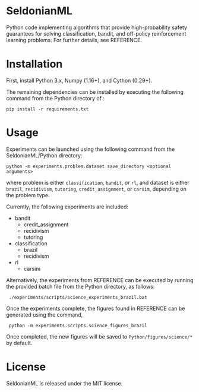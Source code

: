 # SeldonianML

Python code implementing algorithms that provide high-probability safety guarantees for solving classification, bandit, and off-policy reinforcement learning problems.
For further details, see REFERENCE. 

# Installation

First, install Python 3.x, Numpy (1.16+), and Cython (0.29+).

The remaining dependencies can be installed by executing the following command from the Python directory of : 

	pip install -r requirements.txt

# Usage

Experiments can be launched using the following command from the SeldonianML/Python directory:

    python -m experiments.problem.dataset save_directory <optional arguments>

where problem is either `classification`, `bandit`, or `rl`, and dataset is either `brazil`, `recidivism`, `tutoring`, `credit_assignment`, or `carsim`, depending on the problem type.

Currently, the following experiments are included:

* bandit
	* credit_assignment
	* recidivism
	* tutoring
* classification
	* brazil
	* recidivism
* rl
	* carsim

Alternatively, the experiments from REFERENCE can be executed by running the provided batch file from the Python directory, as follows:

     ./experiments/scripts/science_experiments_brazil.bat
     
Once the experiments complete, the figures found in REFERENCE can be generated using the command, 

     python -m experiments.scripts.science_figures_brazil
     
Once completed, the new figures will be saved to `Python/figures/science/*` by default.

# License

SeldonianML is released under the MIT license.
